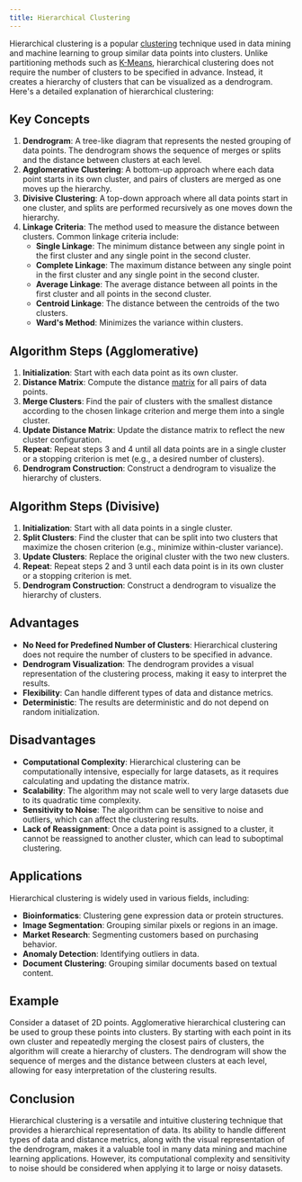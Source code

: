 ```yaml
---
title: Hierarchical Clustering
---
```


Hierarchical clustering is a popular [clustering](/machine-learning-foundations/clustering) technique used in data mining and machine learning to group similar data points into clusters. Unlike partitioning methods such as [K-Means](/machine-learning-foundations/k-means-clustering), hierarchical clustering does not require the number of clusters to be specified in advance. Instead, it creates a hierarchy of clusters that can be visualized as a dendrogram. Here's a detailed explanation of hierarchical clustering:

## Key Concepts

1. **Dendrogram**: A tree-like diagram that represents the nested grouping of data points. The dendrogram shows the sequence of merges or splits and the distance between clusters at each level.
2. **Agglomerative Clustering**: A bottom-up approach where each data point starts in its own cluster, and pairs of clusters are merged as one moves up the hierarchy.
3. **Divisive Clustering**: A top-down approach where all data points start in one cluster, and splits are performed recursively as one moves down the hierarchy.
4. **Linkage Criteria**: The method used to measure the distance between clusters. Common linkage criteria include:
	- **Single Linkage**: The minimum distance between any single point in the first cluster and any single point in the second cluster.
	- **Complete Linkage**: The maximum distance between any single point in the first cluster and any single point in the second cluster.
	- **Average Linkage**: The average distance between all points in the first cluster and all points in the second cluster.
	- **Centroid Linkage**: The distance between the centroids of the two clusters.
	- **Ward's Method**: Minimizes the variance within clusters.

## Algorithm Steps (Agglomerative)

1. **Initialization**: Start with each data point as its own cluster.
2. **Distance Matrix**: Compute the distance [matrix](/matrices-and-linear-transformations/matrix) for all pairs of data points.
3. **Merge Clusters**: Find the pair of clusters with the smallest distance according to the chosen linkage criterion and merge them into a single cluster.
4. **Update Distance Matrix**: Update the distance matrix to reflect the new cluster configuration.
5. **Repeat**: Repeat steps 3 and 4 until all data points are in a single cluster or a stopping criterion is met (e.g., a desired number of clusters).
6. **Dendrogram Construction**: Construct a dendrogram to visualize the hierarchy of clusters.

## Algorithm Steps (Divisive)

1. **Initialization**: Start with all data points in a single cluster.
2. **Split Clusters**: Find the cluster that can be split into two clusters that maximize the chosen criterion (e.g., minimize within-cluster variance).
3. **Update Clusters**: Replace the original cluster with the two new clusters.
4. **Repeat**: Repeat steps 2 and 3 until each data point is in its own cluster or a stopping criterion is met.
5. **Dendrogram Construction**: Construct a dendrogram to visualize the hierarchy of clusters.

## Advantages

- **No Need for Predefined Number of Clusters**: Hierarchical clustering does not require the number of clusters to be specified in advance.
- **Dendrogram Visualization**: The dendrogram provides a visual representation of the clustering process, making it easy to interpret the results.
- **Flexibility**: Can handle different types of data and distance metrics.
- **Deterministic**: The results are deterministic and do not depend on random initialization.

## Disadvantages

- **Computational Complexity**: Hierarchical clustering can be computationally intensive, especially for large datasets, as it requires calculating and updating the distance matrix.
- **Scalability**: The algorithm may not scale well to very large datasets due to its quadratic time complexity.
- **Sensitivity to Noise**: The algorithm can be sensitive to noise and outliers, which can affect the clustering results.
- **Lack of Reassignment**: Once a data point is assigned to a cluster, it cannot be reassigned to another cluster, which can lead to suboptimal clustering.

## Applications

Hierarchical clustering is widely used in various fields, including:

- **Bioinformatics**: Clustering gene expression data or protein structures.
- **Image Segmentation**: Grouping similar pixels or regions in an image.
- **Market Research**: Segmenting customers based on purchasing behavior.
- **Anomaly Detection**: Identifying outliers in data.
- **Document Clustering**: Grouping similar documents based on textual content.

## Example

Consider a dataset of 2D points. Agglomerative hierarchical clustering can be used to group these points into clusters. By starting with each point in its own cluster and repeatedly merging the closest pairs of clusters, the algorithm will create a hierarchy of clusters. The dendrogram will show the sequence of merges and the distance between clusters at each level, allowing for easy interpretation of the clustering results.

## Conclusion

Hierarchical clustering is a versatile and intuitive clustering technique that provides a hierarchical representation of data. Its ability to handle different types of data and distance metrics, along with the visual representation of the dendrogram, makes it a valuable tool in many data mining and machine learning applications. However, its computational complexity and sensitivity to noise should be considered when applying it to large or noisy datasets.
